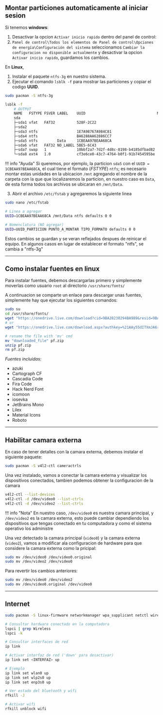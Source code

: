 ## Montar particiones automaticamente al iniciar sesion

Si tenemos **windows**:

1. Desactivar la opcion `Activar inicio rapido` dentro del panel de control:
2. `Panel de control\Todos los elementos de Panel de control\Opciones de energía\Configuración del sistema` seleccionamos `Cambiar la configuracion no disponible actualmente` y desactivar la opcion `Activar inicio rapido`, guardamos los cambios.

En **Linux**,

1. Instalar el paquete `ntfs-3g` en nuestro sistema.
2. Ejecutar el comando `lsblk -f` para mostrar las particiones y copiar el codigo **UUID**.

```bash
sudo pacman -S ntfs-3g

lsblk -f
    # OUTPUT
    NAME   FSTYPE FSVER LABEL    UUID                                 MOUNTPOINTS
    sda
    ├─sda1 vfat   FAT32          528F-2C22
    ├─sda2
    ├─sda3 ntfs                  1E7A98767A984C81
    ├─sda4 ntfs                  BA6288AA62886CC7
    ├─sda5 ntfs         Data     1CBEAA97BEAA68CA                      /run/media/user/Data
    ├─sda6 vfat   FAT32 NO_LABEL 5BE5-6C43                             /boot/efi
    ├─sda7 swap   1              10bbf2a7-7d2f-4d8c-8198-b4185dfbad82  [SWAP]
    └─sda8 ext4   1.0            cf3e6ce0-43c7-4764-b0f1-91b7454595be  /
```

!!! info "Ayuda"
    Si queremos, por ejemplo, la particion `sda5` con el `UUID = 1CBEAA97BEAA68CA`, el cual tiene el formato (_FSTYPE_) `ntfs`;
    es necesario montar estas unidades en la ubicacion `/mnt` agregando el nombre de la carpeta con la que que localizaremos la particion, en nuestro caso es `Data`, de esta forma todos los archivos se ubicaran en `/mnt/Data`.

3. Abrir el archivo `/etc/fstab` y agregaremos la siguiente linea

```bash
sudo nano /etc/fstab

# Linea a agregar
UUID=1CBEAA97BEAA68CA /mnt/Data ntfs defaults 0 0

# Nomenclatura (NO agregar)
UUID=UUID_PARTICION PUNTO_A_MONTAR TIPO_FORMATO defaults 0 0
```

Estos cambios se guardan y se veran reflejados despues de reinicar el equipo. En algunos casos en lugar de establecer el formato "ntfs", se cambia a "ntfs-3g"


---
## Como instalar fuentes en linux

Para instalar fuentes, debemos descargarlas primero y simplemente moverlas como usuario `root` al directorio `/usr/share/fonts/`

A continuacion se comparte un enlace para descargar unas fuentes, simplemente hay que ejecutar los siguientes comandos:

```bash
sudo su
cd /usr/share/fonts/
wget "https://onedrive.live.com/download?cid=9BA28230294BA989&resid=9BA28230294BA989%21835&authkey=AJ2I8HETi5LMlxk"
# or
wget "https://onedrive.live.com/download.aspx?authkey=%21AAy55dITXmJA6r4&resid=9BA28230294BA989%21864&cid=9BA28230294BA989&parId=root&parQt=sharedby&o=OneUp"

# rename the file with 'mv' cmd
mv "downloaded_file" pf.zip
unzip pf.zip
rm pf.zip
```

_Fuentes incluidas:_

- azuki
- Cartograph CF
- Cascadia Code
- Fira Code
- Hack Nerd Font
- icomoon
- iosevka
- JetBrains Mono
- Lilex
- Material Icons
- Roboto


---
## Habilitar camara externa

En caso de tener detalles con la camara externa, debemos instalar el siguiente paquete:

```sh
sudo pacman -S v4l2-ctl cameractrls
```

Una vez instalado, vamos a conectar la camara externa y visualizar los dispositivos conectados, tambien podemos obtener la configuracion de la camara

```sh
v4l2-ctl --list-devices
v4l2-ctl -d /dev/video0 --list-ctrls
v4l2-ctl -d /dev/video2 --list-ctrls
```

!!! info "Nota"
    En nuestro caso, `/dev/video0` es nuestra camara principal, y `/dev/video2` es la camara externa, esto puede cambiar dependiendo los dispositivos que tengas conectado en tu computadora y como el sistema operativo los administre


Una vez detectado la camara principal (`video0`) y la camara externa (`video2`), vamos a modificar ala configuracion de hardware para que considere la camara externa como la pricipal:

```sh
sudo mv /dev/video0 /dev/video0.original
sudo mv /dev/video2 /dev/video0
```

Para revertir los cambios anteriores:

```sh
sudo mv /dev/video0 /dev/video2
sudo mv /dev/video0.original /dev/video0
```


---
## Internet

```bash
sudo pacman -S linux-firmware networkmanager wpa_supplicant netctl wireless_tools dialog dhcpcd broadcom-wl broadcom-wl-dkms iwlwifi

# Consultar hardware conectado en la computadora
lspci | grep Wireless
lspci -k

# Consultar interfaces de red
ip link

# Activar interfaz de red ('down' para desactivar)
ip link set <INTERFAZ> up

# Ejemplo
ip link set wlan0 up
ip link set wlp2s0 up
ip link set enp3s0 up

# Ver estado del bluetooth y wifi
rfkill -J

# Activar wifi
rfkill unblock wifi
```
